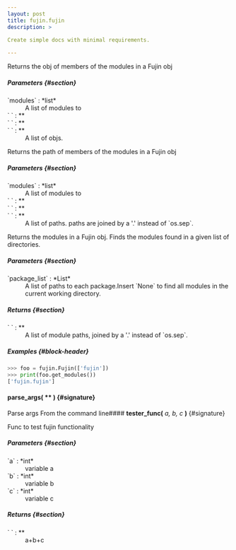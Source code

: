 ```yaml
---
layout: post
title: fujin.fujin
description: >
 
Create simple docs with minimal requirements.

---
```






Returns the obj of members of the modules in a Fujin obj
##### Parameters {#section}

<dl>
<dt markdown='1'>`modules` : *list*
</dt>
	<dd markdown='1'> A list of modules to  
</dd>

<dt markdown='1'>` ` : **
</dt>
	<dd markdown='1'>  
</dd>

<dt markdown='1'>` ` : **
</dt>
	<dd markdown='1'>  
</dd>

<dt markdown='1'>` ` : **
</dt>
	<dd markdown='1'> A list of objs. 
</dd>

</dl>





Returns the path of members of the modules in a Fujin obj
##### Parameters {#section}

<dl>
<dt markdown='1'>`modules` : *list*
</dt>
	<dd markdown='1'> A list of modules to  
</dd>

<dt markdown='1'>` ` : **
</dt>
	<dd markdown='1'>  
</dd>

<dt markdown='1'>` ` : **
</dt>
	<dd markdown='1'>  
</dd>

<dt markdown='1'>` ` : **
</dt>
	<dd markdown='1'> A list of paths. paths are joined by a '.' instead of `os.sep`. 
</dd>

</dl>



Returns the modules in a Fujin obj.
Finds the modules found in a given list of directories. 
##### Parameters {#section}

<dl>
<dt markdown='1'>`package_list` : *List*
</dt>
	<dd markdown='1'> A list of paths to each package.Insert `None` to find all modules in the current working directory. 
</dd>

</dl>

##### Returns {#section}

<dl>
<dt markdown='1'>` ` : **
</dt>
	<dd markdown='1'> A list of module paths, joined by a '.' instead of `os.sep`. 
</dd>

</dl>

##### Examples {#block-header}
~~~python
>>> foo = fujin.Fujin(['fujin'])
>>> print(foo.get_modules())
['fujin.fujin']
~~~

















#### **parse_args(** **  **)** {#signature}

Parse args From the command line#### **tester_func(** *a, b, c*  **)** {#signature}

Func to test fujin functionality
##### Parameters {#section}

<dl>
<dt markdown='1'>`a` : *int*
</dt>
	<dd markdown='1'> variable a 
</dd>

<dt markdown='1'>`b` : *int*
</dt>
	<dd markdown='1'> variable b 
</dd>

<dt markdown='1'>`c` : *int*
</dt>
	<dd markdown='1'> variable c 
</dd>

</dl>

##### Returns {#section}

<dl>
<dt markdown='1'>` ` : **
</dt>
	<dd markdown='1'> a+b+c 
</dd>

</dl>
